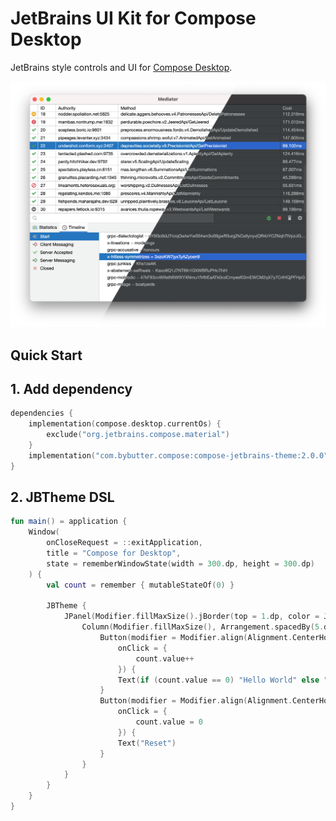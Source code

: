 # JetBrains UI Kit for Compose Desktop

JetBrains style controls and UI for [Compose Desktop](https://www.jetbrains.com/lp/compose/).

![screenshot](../docs/screenshot.png)

## Quick Start

## 1. Add dependency

```kotlin
dependencies {
    implementation(compose.desktop.currentOs) {
        exclude("org.jetbrains.compose.material")
    }
    implementation("com.bybutter.compose:compose-jetbrains-theme:2.0.0")
}
```

## 2. JBTheme DSL

```kotlin
fun main() = application {
    Window(
        onCloseRequest = ::exitApplication,
        title = "Compose for Desktop",
        state = rememberWindowState(width = 300.dp, height = 300.dp)
    ) {
        val count = remember { mutableStateOf(0) }

        JBTheme {
            JPanel(Modifier.fillMaxSize().jBorder(top = 1.dp, color = JBTheme.panelColors.border)) {
                Column(Modifier.fillMaxSize(), Arrangement.spacedBy(5.dp)) {
                    Button(modifier = Modifier.align(Alignment.CenterHorizontally),
                        onClick = {
                            count.value++
                        }) {
                        Text(if (count.value == 0) "Hello World" else "Clicked ${count.value}!")
                    }
                    Button(modifier = Modifier.align(Alignment.CenterHorizontally),
                        onClick = {
                            count.value = 0
                        }) {
                        Text("Reset")
                    }
                }
            }
        }
    }
}
```